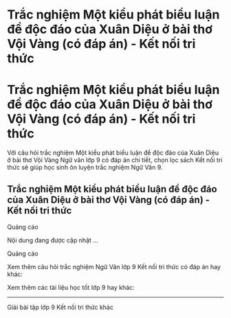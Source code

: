 # Trắc nghiệm Một kiểu phát biểu luận đề độc đáo của Xuân Diệu ở bài thơ Vội Vàng (có đáp án) - Kết nối tri thức

# Trắc nghiệm Một kiểu phát biểu luận đề độc đáo của Xuân Diệu ở bài thơ Vội Vàng (có đáp án) - Kết nối tri thức

Với câu hỏi trắc nghiệm Một kiểu phát biểu luận đề độc đáo của Xuân Diệu ở bài thơ Vội Vàng Ngữ văn lớp 9 có đáp án chi tiết, chọn lọc sách Kết nối tri thức sẽ giúp học sinh ôn luyện trắc nghiệm Ngữ Văn 9.

## Trắc nghiệm Một kiểu phát biểu luận đề độc đáo của Xuân Diệu ở bài thơ Vội Vàng (có đáp án) - Kết nối tri thức

Quảng cáo

Nội dung đang được cập nhật ...

Quảng cáo

Xem thêm câu hỏi trắc nghiệm Ngữ Văn lớp 9 Kết nối tri thức có đáp án hay khác:

Xem thêm các tài liệu học tốt lớp 9 hay khác:

* * *

Giải bài tập lớp 9 Kết nối tri thức khác
